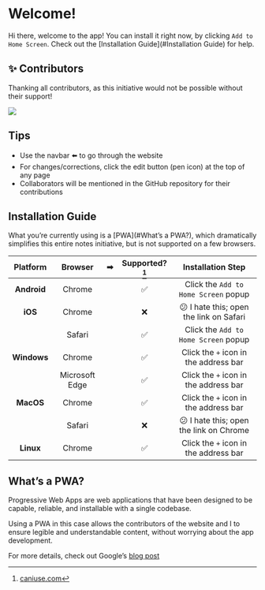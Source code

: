 # Welcome!

Hi there, welcome to the app! You can install it right now, by clicking `Add to Home Screen`. Check out the [Installation Guide](#Installation Guide) for help.

## ✨ Contributors

Thanking all contributors, as this initiative would not be possible without their support!

<a href="https://github.com/AhmedThahir/Uni_Notes/graphs/contributors">
  <img src="https://contrib.rocks/image?repo=AhmedThahir/Uni_Notes" loading="lazy" />
</a>

## Tips

- Use the navbar ⬅️ to go through the website
- For changes/corrections, click the edit button (pen icon) at the top of any page
- Collaborators will be mentioned in the GitHub repository for their contributions

## Installation Guide

What you’re currently using is a [PWA](#What’s a PWA?), which dramatically simplifies this entire notes initiative, but is not supported on a few browsers.

|  Platform   |    Browser     |  ➡   | Supported?[^caniuse] |           Installation Step            |
| :---------: | :------------: | :--: | :------------------: | :------------------------------------: |
| **Android** |     Chrome     |      |          ✅           |  Click the `Add to Home Screen` popup  |
|   **iOS**   |     Chrome     |      |          ❌           | 😕 I hate this; open the link on Safari |
|             |     Safari     |      |          ✅           |  Click the `Add to Home Screen` popup  |
| **Windows** |     Chrome     |      |          ✅           | Click the `+` icon in the address bar  |
|             | Microsoft Edge |      |          ✅           | Click the `+` icon in the address bar  |
|  **MacOS**  |     Chrome     |      |          ✅           | Click the `+` icon in the address bar  |
|             |     Safari     |      |          ❌           | 😕 I hate this; open the link on Chrome |
|  **Linux**  |     Chrome     |      |          ✅           | Click the `+` icon in the address bar  |

[^caniuse]: [caniuse.com](https://caniuse.com/web-app-manifest)

## What’s a PWA?

Progressive Web Apps are web applications that have been designed to be capable, reliable, and installable with a single codebase.

Using a PWA in this case allows the contributors of the website and I to ensure legible and understandable content, without worrying about the app development.

For more details, check out Google’s [blog post](https://web.dev/what-are-pwas/)
